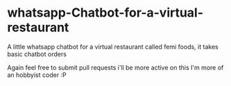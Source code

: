 # whatsapp-Chatbot-for-a-virtual-restaurant
A little whatsapp chatbot for a virtual restaurant called femi foods, it takes basic chatbot orders 

Again feel free to submit pull requests i'll be more active on this
I'm more of an hobbyist coder :P
